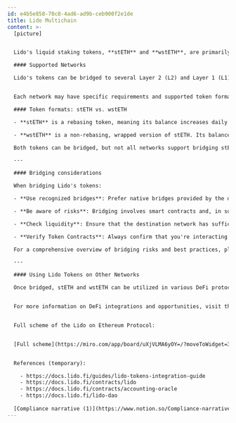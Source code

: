 ```yaml
---
id: e4b5e858-70c8-4ad6-ad9b-ceb900f2e1de
title: Lido Multichain
content: >-
  [picture]


  Lido's liquid staking tokens, **stETH** and **wstETH**, are primarily issued on the Ethereum network. However, for better adoption and utility, the Lido DAO supports bridging these tokens to various other blockchain networks. This multichain approach allows users to leverage Lido tokens across different ecosystems, benefiting from lower fees, faster transactions, and different DeFi opportunities.

  #### Supported Networks

  Lido's tokens can be bridged to several Layer 2 (L2) and Layer 1 (L1) networks, including OP Mainnet, Base, Arbitrum, Polygon PoS,  zkSync, Linea, Mantle, Scroll, BNB Chain, Zircuit, Unichain, Mode, Lisk, Soneium, and Swellchain.


  Each network may have specific requirements and supported token formats. Details on which tokens are supported on which chain can be found [here.](https://lido.fi/lido-multichain)

  #### Token formats: stETH vs. wstETH

  - **stETH** is a rebasing token, meaning its balance increases daily to reflect staking rewards. However, many DeFi protocols and bridges do not support rebasing tokens, which can lead to complications.

  - **wstETH** is a non-rebasing, wrapped version of stETH. Its balance remains constant, and staking rewards are reflected in the token's value. Due to its compatibility, wstETH is generally recommended for bridging and DeFi integrations.

  Both tokens can be bridged, but not all networks support bridging stETH (only OP Mainnet, Unichain, and Soneium are available).

  ---

  #### Bridging considerations

  When bridging Lido's tokens:

  - **Use recognized bridges**: Prefer native bridges provided by the destination network (e.g., Arbitrum's canonical bridge) for enhanced security and compatibility.

  - **Be aware of risks**: Bridging involves smart contracts and, in some cases, third-party validators. Understand the associated risks, including potential smart contract vulnerabilities and liquidity issues on the destination chain.

  - **Check liquidity**: Ensure that the destination network has sufficient liquidity for stETH or wstETH to facilitate smooth transactions and interactions.

  - **Verify Token Contracts**: Always confirm that you're interacting with the correct token contracts on the destination network to avoid scams or unsupported tokens.

  For a comprehensive overview of bridging risks and best practices, please follow [the Bridging stETH/wstETH: A Guide To Risks & Best Practices.](https://help.lido.fi/en/articles/11481402-bridging-steth-wsteth-a-guide-to-risks-best-practices)

  ---

  #### Using Lido Tokens on Other Networks

  Once bridged, stETH and wstETH can be utilized in various DeFi protocols on the destination networks. This includes lending platforms, liquidity pools, and more reward opportunities. The availability of these services varies by network, so it's essential to research and understand the DeFi opportunities of the specific chain you're engaging with.


  For more information on DeFi integrations and opportunities, visit the [Lido Multichain page.](https://lido.fi/lido-multichain)


  Full scheme of the Lido on Ethereum Protocol:


  [Full scheme](https://miro.com/app/board/uXjVLMA6yOY=/?moveToWidget=3458764606062290548&cot=14)


  References (temporary):

    - https://docs.lido.fi/guides/lido-tokens-integration-guide
    - https://docs.lido.fi/contracts/lido
    - https://docs.lido.fi/contracts/accounting-oracle
    - https://docs.lido.fi/lido-dao
      
  [Compliance narrative (1)](https://www.notion.so/Compliance-narrative-1-202bf633d0c980cbabdee48b9a270db8?pvs=21)
---
```

